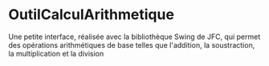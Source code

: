 # OutilCalculArithmetique
Une petite interface, réalisée avec la bibliothèque Swing de JFC, qui permet des opérations arithmétiques de base telles que l'addition, la soustraction, la multiplication et la division
